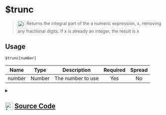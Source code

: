# $trunc
> <img align="top" src="https://upload.wikimedia.org/wikipedia/commons/thumb/e/e4/Infobox_info_icon.svg/160px-Infobox_info_icon.svg.png?20150409153300" alt="image" width="25" height="auto"> Returns the integral part of the a numeric expression, x, removing any fractional digits. If x is already an integer, the result is x
## Usage
```
$trunc[number]
```
| Name | Type | Description | Required | Spread
| :---: | :---: | :---: | :---: | :---: |
number | Number | The number to use | Yes | No
<details>
<summary>
    
## <img align="top" src="https://cdn4.iconfinder.com/data/icons/iconsimple-logotypes/512/github-512.png" alt="image" width="25" height="auto">  [Source Code](https://github.com/tryforge/ForgeScript-V2/blob/main/src/native/trunc.ts)
    
</summary>
    
```ts
import { ArgType, NativeFunction, Return } from "../structures"

export default new NativeFunction({
    name: "$trunc",
    version: "1.0.0",
    description: "Returns the integral part of the a numeric expression, x, removing any fractional digits. If x is already an integer, the result is x",
    brackets: true,
    unwrap: true,
    args: [
        {
            name: "number",
            description: "The number to use",
            rest: false,
            type: ArgType.Number,
            required: true
        }
    ],
    execute(ctx, [ n ]) {
        return Return.success(Math.trunc(n))
    },
})
```
    
</details>